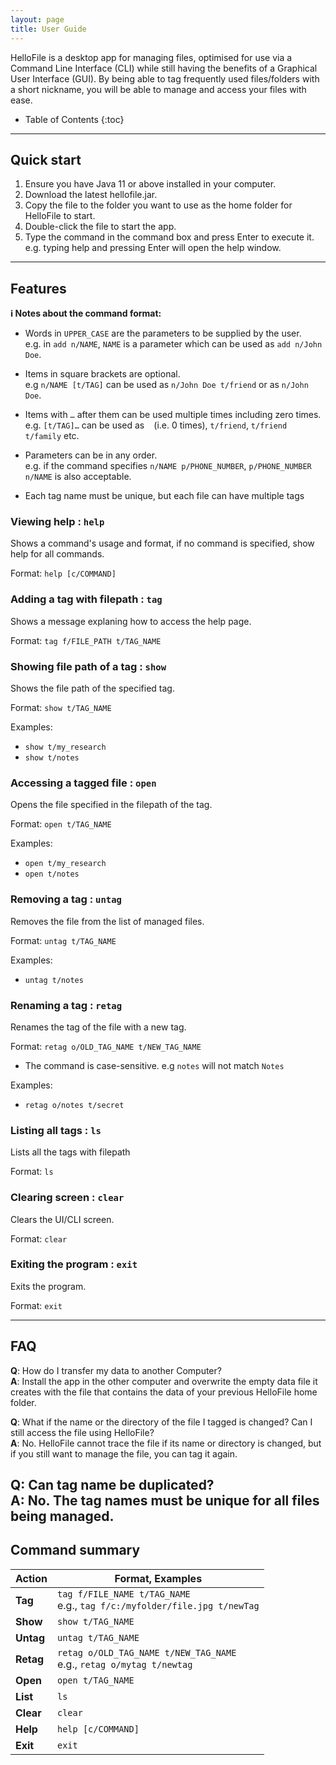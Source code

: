 ```yaml
---
layout: page
title: User Guide
---
```


HelloFile is a desktop app for managing files, optimised for use via a Command Line Interface (CLI) while still having the benefits of a Graphical User Interface (GUI). By being able to tag frequently used files/folders with a short nickname, you will be able to manage and access your files with ease.

* Table of Contents
{:toc}

--------------------------------------------------------------------------------------------------------------------

## Quick start

1. Ensure you have Java 11 or above installed in your computer.
1. Download the latest hellofile.jar.
1. Copy the file to the folder you want to use as the home folder for HelloFile to start.
1. Double-click the file to start the app.
1. Type the command in the command box and press Enter to execute it. e.g. typing help and pressing Enter will open the help window.


--------------------------------------------------------------------------------------------------------------------

## Features

<div markdown="block" class="alert alert-info">

**:information_source: Notes about the command format:**<br>

* Words in `UPPER_CASE` are the parameters to be supplied by the user.<br>
  e.g. in `add n/NAME`, `NAME` is a parameter which can be used as `add n/John Doe`.

* Items in square brackets are optional.<br>
  e.g `n/NAME [t/TAG]` can be used as `n/John Doe t/friend` or as `n/John Doe`.

* Items with `…`​ after them can be used multiple times including zero times.<br>
  e.g. `[t/TAG]…​` can be used as ` ` (i.e. 0 times), `t/friend`, `t/friend t/family` etc.

* Parameters can be in any order.<br>
  e.g. if the command specifies `n/NAME p/PHONE_NUMBER`, `p/PHONE_NUMBER n/NAME` is also acceptable.

* Each tag name must be unique, but each file can have multiple tags

</div>

### Viewing help : `help`

Shows a command's usage and format, if no command is specified, show help for all commands.

Format: `help [c/COMMAND]`

### Adding a tag with filepath : `tag`

Shows a message explaning how to access the help page.

Format: `tag f/FILE_PATH t/TAG_NAME`

### Showing file path of a tag : `show`

Shows the file path of the specified tag.

Format: `show t/TAG_NAME`

Examples:
* `show t/my_research`
* `show t/notes`

### Accessing a tagged file : `open`

Opens the file specified in the filepath of the tag.

Format: `open t/TAG_NAME`

Examples:
* `open t/my_research`
* `open t/notes`

### Removing a tag : `untag`

Removes the file from the list of managed files.

Format: `untag t/TAG_NAME`

Examples:
* `untag t/notes`

### Renaming a tag : `retag`

Renames the tag of the file with a new tag.

Format: `retag o/OLD_TAG_NAME t/NEW_TAG_NAME`

* The command is case-sensitive. e.g `notes` will not match `Notes`

Examples:
* `retag o/notes t/secret`

### Listing all tags : `ls`

Lists all the tags with filepath

Format: `ls`

### Clearing screen : `clear`

Clears the UI/CLI screen.

Format: `clear`

### Exiting the program : `exit`

Exits the program.

Format: `exit`

--------------------------------------------------------------------------------------------------------------------

## FAQ
**Q**: How do I transfer my data to another Computer?<br>
**A**: Install the app in the other computer and overwrite the empty data file it creates with the file that contains the data of your previous HelloFile home folder.

**Q**: What if the name or the directory of the file I tagged is changed? Can I still access the file using HelloFile?<br>
**A**: No. HelloFile cannot trace the file if its name or directory is changed, but if you still want to manage the file, you can tag it again.

**Q**: Can tag name be duplicated?<br>
**A**: No. The tag names must be unique for all files being managed.
--------------------------------------------------------------------------------------------------------------------

## Command summary

Action | Format, Examples
--------|------------------
**Tag** | `tag f/FILE_NAME t/TAG_NAME` <br> e.g., `tag f/c:/myfolder/file.jpg t/newTag`
**Show** | `show t/TAG_NAME`
**Untag** | `untag t/TAG_NAME`
**Retag** | `retag o/OLD_TAG_NAME t/NEW_TAG_NAME` <br> e.g., `retag o/mytag t/newtag`
**Open** | `open t/TAG_NAME`
**List** | `ls`
**Clear** | `clear`
**Help** | `help [c/COMMAND]`
**Exit** | `exit`
